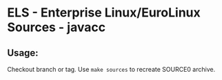 # ELS - Enterprise Linux/EuroLinux Sources - javacc
 
## Usage:
  Checkout branch or tag. Use `make sources` to recreate  SOURCE0 archive.

